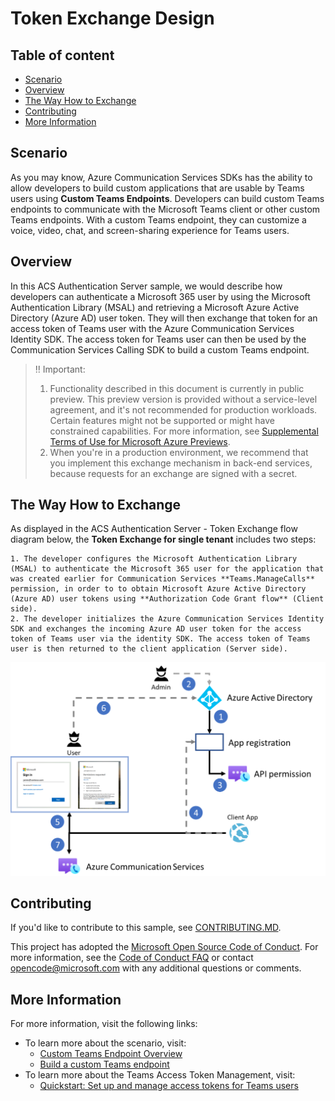 # Token Exchange Design

## Table of content

- [Scenario](#scenario)
- [Overview](#overview)
- [The Way How to Exchange](#the-way-how-to-exchange)
- [Contributing](#contributing)
- [More Information](#more-information)

## Scenario

As you may know, Azure Communication Services SDKs has the ability to allow developers to build custom applications that are usable by Teams users using **Custom Teams Endpoints**. Developers can build custom Teams endpoints to communicate with the Microsoft Teams client or other custom Teams endpoints. With a custom Teams endpoint, they can customize a voice, video, chat, and screen-sharing experience for Teams users.

## Overview

In this ACS Authentication Server sample, we would describe how developers can authenticate a Microsoft 365 user by using the Microsoft Authentication Library (MSAL) and retrieving a Microsoft Azure Active Directory (Azure AD) user token. They will then exchange that token for an access token of Teams user with the Azure Communication Services Identity SDK. The access token for Teams user can then be used by the Communication Services Calling SDK to build a custom Teams endpoint.

> :bangbang: Important: 
>
> 1. Functionality described in this document is currently in public preview. This preview version is provided without a service-level agreement, and it's not recommended for production workloads. Certain features might not be supported or might have constrained capabilities. For more information, see [Supplemental Terms of Use for Microsoft Azure Previews](https://azure.microsoft.com/support/legal/preview-supplemental-terms/).
> 2. When you're in a production environment, we recommend that you implement this exchange mechanism in back-end services, because requests for an exchange are signed with a secret.

## The Way How to Exchange

As displayed in the ACS Authentication Server - Token Exchange flow diagram below, the **Token Exchange for single tenant** includes two steps:

 	1. The developer configures the Microsoft Authentication Library (MSAL) to authenticate the Microsoft 365 user for the application that was created earlier for Communication Services **Teams.ManageCalls** permission, in order to to obtain Microsoft Azure Active Directory (Azure AD) user tokens using **Authorization Code Grant flow** (Client side).
 	2. The developer initializes the Azure Communication Services Identity SDK and exchanges the incoming Azure AD user token for the access token of Teams user via the identity SDK. The access token of Teams user is then returned to the client application (Server side).

![Token Exchange flow](../images/ACS-Authentication-Server-Sample_Token-Exchange-Flow.png)

## Contributing

If you'd like to contribute to this sample, see [CONTRIBUTING.MD](../../CONTRIBUTING.md).

This project has adopted the [Microsoft Open Source Code of Conduct](https://opensource.microsoft.com/codeofconduct/). For more information, see the [Code of Conduct FAQ](https://opensource.microsoft.com/codeofconduct/faq/) or contact [opencode@microsoft.com](mailto:opencode@microsoft.com) with any additional questions or comments.

## More Information

For more information, visit the following links:

- To learn more about the scenario, visit:
  - [Custom Teams Endpoint Overview](https://docs.microsoft.com/azure/communication-services/concepts/teams-endpoint)
  - [Build a custom Teams endpoint](https://docs.microsoft.com/en-us/azure/communication-services/concepts/teams-endpoint)
- To learn more about the Teams Access Token Management, visit:
  - [Quickstart: Set up and manage access tokens for Teams users](https://docs.microsoft.com/azure/communication-services/quickstarts/manage-teams-identity?pivots=programming-language-javascript)